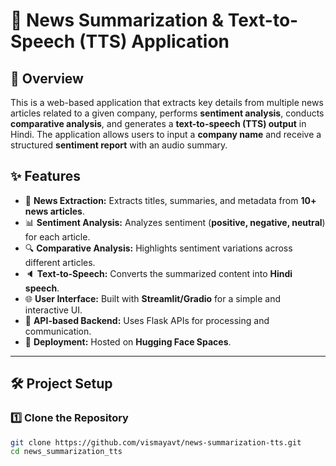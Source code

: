 # 📰 News Summarization & Text-to-Speech (TTS) Application

## 📌 Overview
This is a web-based application that extracts key details from multiple news articles related to a given company, performs **sentiment analysis**, conducts **comparative analysis**, and generates a **text-to-speech (TTS) output** in Hindi. The application allows users to input a **company name** and receive a structured **sentiment report** with an audio summary.

## ✨ Features
- 📰 **News Extraction:** Extracts titles, summaries, and metadata from **10+ news articles**.
- 📊 **Sentiment Analysis:** Analyzes sentiment (**positive, negative, neutral**) for each article.
- 🔍 **Comparative Analysis:** Highlights sentiment variations across different articles.
- 🔈 **Text-to-Speech:** Converts the summarized content into **Hindi speech**.
- 🌐 **User Interface:** Built with **Streamlit/Gradio** for a simple and interactive UI.
- 🔗 **API-based Backend:** Uses Flask APIs for processing and communication.
- 🚀 **Deployment:** Hosted on **Hugging Face Spaces**.

---

## 🛠️ Project Setup

### 1️⃣ Clone the Repository
```bash
git clone https://github.com/vismayavt/news-summarization-tts.git
cd news_summarization_tts
